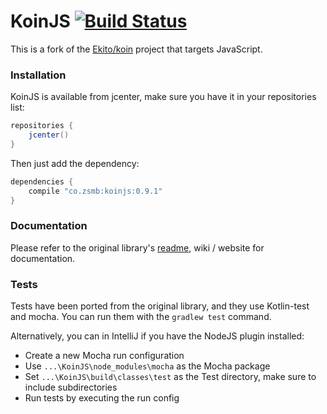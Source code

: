 # KoinJS  [![Build Status](https://travis-ci.org/zsmb13/KoinJS.svg?branch=master)](https://travis-ci.org/zsmb13/KoinJS)

This is a fork of the [Ekito/koin](https://github.com/Ekito/koin) project that targets JavaScript. 

### Installation

KoinJS is available from jcenter, make sure you have it in your repositories list:

```groovy
repositories {
    jcenter()
}
```

Then just add the dependency:

```groovy
dependencies {
    compile "co.zsmb:koinjs:0.9.1"
}
```

### Documentation

Please refer to the original library's [readme](https://github.com/Ekito/koin/blob/5e9896e8af64adad6540e686bf5e3f852f8ae9ea/README.md), wiki / website for documentation.

### Tests

Tests have been ported from the original library, and they use Kotlin-test and mocha. You can run them with the `gradlew test` command.
 
Alternatively, you can in IntelliJ if you have the NodeJS plugin installed:

- Create a new Mocha run configuration
- Use `...\KoinJS\node_modules\mocha` as the Mocha package
- Set `...\KoinJS\build\classes\test` as the Test directory, make sure to include subdirectories
- Run tests by executing the run config
